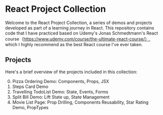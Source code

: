 # React Project Collection

Welcome to the React Project Collection, a series of demos and projects developed as part of a learning journey in React. This repository contains code that I have practiced based on Udemy's Jonas Schmedtmann's React course（https://www.udemy.com/course/the-ultimate-react-course/）, which I highly recommend as the best React course I've ever taken.

## Projects

Here's a brief overview of the projects included in this collection:

0. Pizza Ordering Demo: Components, Props, JSX
1. Steps Card Demo
2. Travelling TodoList Demo: State, Events, Forms
3. Split Bill Demo: Lift State up, State Management
4. Movie List Page: Prop Drilling, Components Reusability, Star Rating Demo, PropTypes
